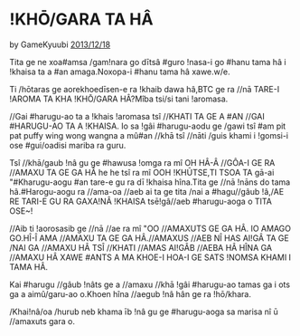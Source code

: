 # !KHŌ/GARA TA HÂ

by GameKyuubi [2013/12/18](https://bitcointalk.org/index.php?topic=375643.0)

<LanguageDropdown/>

Tita ge ne xoa#amsa /gam!nara go dītsâ #guro !nasa-i go #hanu tama hâ i !khaisa ta a #an amaga.Noxopa-i #hanu tama hâ xawe.w/e.

Ti /hōtaras ge aorekhoedīsen-e ra !khaib dawa hâ,BTC ge ra //nā TARE-I !AROMA TA KHA !KHŌ/GARA HÂ?Mîba tsi/si tani !aromasa. 

//Gai #harugu-ao ta a !khais !aromasa tsî //KHATI TA GE A #AN //GAI #HARUGU-AO TA A !KHAISA. Io sa !gâi #harugu-aodu ge /gawi tsî #am pit pat puffy wing wong wangna a mû#an //khā tsî //nāti /guis khami i !gomsi-i ose #gui/oadisi mariba ra guru.

Tsî //khā/gaub !nâ gu ge #hawusa !omga ra mî OH HÂ-Â //GÔA-I GE RA //AMAXU TA GE GA HÂ he he tsî ra mî OOH !KHŪTSE,TI TSOA TA gā-ai &quot;#Kharugu-aogu #an tare-e gu ra dī !khaisa hîna.Tita ge //nā !nāns do tama hâ.#Harogu-aogu ra //ama-oa //aeb ai ta ge tita /nai a #hagu//gâub !â,/AE RE TARI-E GU RA GAXA!NÂ !KHAISA tsē!gâ//aeb #harugu-aoga o TITA OSE~!

//Aib ti !aorosasib ge //nā //ae ra mî &quot;OO //AMAXUTS GE GA HÂ. IO AMAGO GO.HÎ-Î AMA //AMAXU TA GE GA HÂ.//AMAXUS //AEB NÎ HAS AI!GÂ TA GE /NAI GA //AMAXU HÂ TSÎ //KHATI //AMAS AI!GÂB //AEBA HÂ HÎNA GA //AMAXU HÂ XAWE #ANTS A MA KHOE-I HOA-I GE SATS !NOMSA KHAMI I TAMA HÂ.

Kai #harugu //gâub !nâts ge a //amaxu //khā !gâi #harugu-ao tamas ga i ots ga a aimû/garu-ao o.Khoen hîna //aegub !nâ hân ge ra !hō/khara.

/Khai!nâ/oa /hurub neb khama īb !nâ gu ge #harugu-aoga sa marisa nî ū //amaxuts gara o.